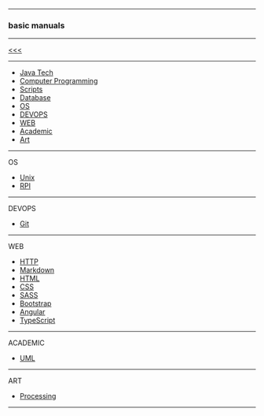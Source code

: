 
---

### basic manuals

---

[<<<](https://github.com/ttltrk/PRG/blob/master/MAN.MD)

---

* <a href="https://github.com/ttltrk/PRG/blob/master/JAVA/DOC/JT/JT.MD">Java Tech</a>
* <a href="https://github.com/ttltrk/PRG/blob/master/C/DOC/CP/CP.MD">Computer Programming</a>
* <a href="https://github.com/ttltrk/PRG/blob/master/PY/DOC/SC/SC.MD">Scripts</a>
* <a href="https://github.com/ttltrk/DB/blob/master/DBM/DBM.MD">Database</a>
* <a href="">OS</a>
* <a href="">DEVOPS</a>
* <a href="">WEB</a>
* <a href="">Academic</a>
* <a href="">Art</a>

---

OS

* [Unix](https://github.com/ttltrk/ELSE/blob/master/SHELL/BUM/BUM.MD)
* [RPI]()

---

DEVOPS

* [Git](https://github.com/ttltrk/ELSE/blob/master/GIT/DOC/BGM/BGM.MD)

---

WEB

* [HTTP](https://github.com/ttltrk/WEB/blob/master/HTTP/BHM/BHM.MD)
* [Markdown](https://github.com/ttltrk/ELSE/blob/master/MD/BMDM.MD)
* [HTML](https://github.com/ttltrk/WEB/blob/master/BHM/BHM.MD)
* [CSS](https://github.com/ttltrk/WEB/blob/master/CSS/DOC/BCSSM/BCSSM.MD)
* [SASS]()
* [Bootstrap](https://github.com/ttltrk/WEB/blob/master/BS/DOC/BBM/BBM.MD)
* [Angular]()
* [TypeScript]()

---

ACADEMIC

* [UML](https://github.com/ttltrk/ELSE/blob/master/UML/BUMM/BUMM.MD)

---

ART

* [Processing](https://github.com/ttltrk/ELSE/blob/master/PRF/BPRCM/BPRCM.MD)

---
